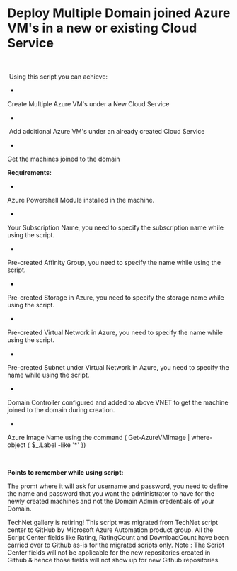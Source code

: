 ﻿Deploy Multiple Domain joined Azure VM's in a new or existing Cloud Service
===========================================================================

            

 


 Using this script you can achieve:


  *  

Create Multiple Azure VM's under a New Cloud Service


  *  

 Add additional Azure VM's under an already created Cloud Service


  *  

Get the machines joined to the domain



**Requirements:**


  *  

Azure Powershell Module installed in the machine.


  *  

Your Subscription Name, you need to specify the subscription name while using the script.


  *  

Pre-created Affinity Group, you need to specify the name while using the script.


  *  

Pre-created Storage in Azure, you need to specify the storage name while using the script.


  *  

Pre-created Virtual Network in Azure, you need to specify the name while using the script.


  *  

Pre-created Subnet under Virtual Network in Azure, you need to specify the name while using the script.


  *  

Domain Controller configured and added to above VNET to get the machine joined to the domain during creation.


  *  

Azure Image Name using the command ( Get-AzureVMImage | where-object { $_.Label -like '<ImageLabel>*' })



 


**Points to remember while using script:**


The promt where it will ask for username and password, you need to define the name and password that you want the administrator to have for the newly created machines and not the Domain Admin credentials of your Domain.



        
    
TechNet gallery is retiring! This script was migrated from TechNet script center to GitHub by Microsoft Azure Automation product group. All the Script Center fields like Rating, RatingCount and DownloadCount have been carried over to Github as-is for the migrated scripts only. Note : The Script Center fields will not be applicable for the new repositories created in Github & hence those fields will not show up for new Github repositories.
